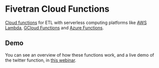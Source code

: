 # Fivetran Cloud Functions

[Cloud functions](https://fivetran.com/docs/functions) for ETL with serverless computing platforms like [AWS Lambda](https://aws.amazon.com/lambda/), [GCloud Functions](https://cloud.google.com/functions/) and [Azure Functions](https://azure.microsoft.com/Functions/Serverless).

## Demo

You can see an overview of how these functions work, and a live demo of the twitter function, in [this webinar](https://www.youtube.com/watch?v=HrOdDKOPqhg).